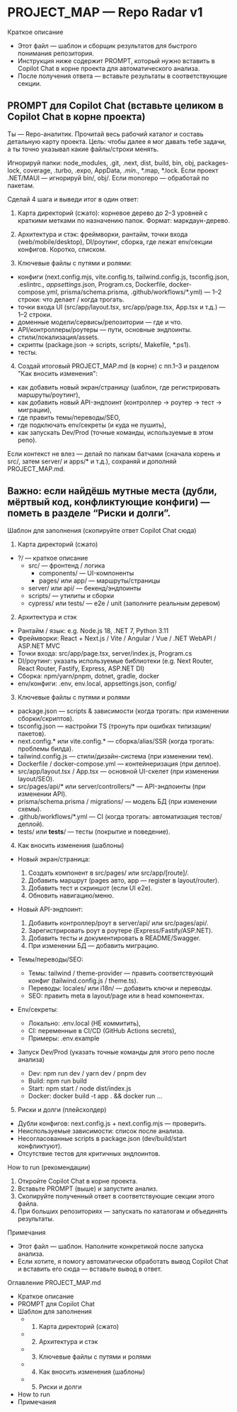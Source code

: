 # PROJECT_MAP — Repo Radar v1

Краткое описание
- Этот файл — шаблон и сборщик результатов для быстрого понимания репозитория.
- Инструкция ниже содержит PROMPT, который нужно вставить в Copilot Chat в корне проекта для автоматического анализа.
- После получения ответа — вставьте результаты в соответствующие секции.

PROMPT для Copilot Chat (вставьте целиком в Copilot Chat в корне проекта)
--------------------------------------------------------------------------------
Ты — Repo-аналитик. Прочитай весь рабочий каталог и составь детальную карту проекта.
Цель: чтобы далее я мог давать тебе задачи, а ты точно указывал какие файлы/строки менять.

Игнорируй папки: node_modules, .git, .next, dist, build, bin, obj,
packages-lock, coverage, .turbo, .expo, AppData, *.min.*, *.map, *.lock.
Если проект .NET/MAUI — игнорируй bin/, obj/. Если monorepo — обработай по пакетам.

Сделай 4 шага и выведи итог в один ответ:

1) Карта директорий (сжато): корневое дерево до 2–3 уровней с краткими метками по назначению папок. Формат: маркдаун-дерево.

2) Архитектура и стэк: фреймворки, рантайм, точки входа (web/mobile/desktop), DI/роутинг, сборка, где лежат env/секции конфигов. Коротко, списком.

3) Ключевые файлы с путями и ролями:
- конфиги (next.config.mjs, vite.config.ts, tailwind.config.js, tsconfig.json, .eslintrc.*, appsettings*.json, Program.cs, Dockerfile, docker-compose.yml, prisma/schema.prisma, .github/workflows/*.yml) — 1–2 строки: что делает / когда трогать.
- точки входа UI (src/app/layout.tsx, src/app/page.tsx, App.tsx и т.д.) — 1–2 строки.
- доменные модели/сервисы/репозитории — где и что.
- API/контроллеры/роутеры — пути, основные эндпоинты.
- стили/локализация/assets.
- скрипты (package.json → scripts, scripts/, Makefile, *.ps1).
- тесты.

4) Создай итоговый PROJECT_MAP.md (в корне) с пп.1–3 и разделом "Как вносить изменения":
- как добавить новый экран/страницу (шаблон, где регистрировать маршруты/роутинг),
- как добавить новый API-эндпоинт (контроллер → роутер → тест → миграции),
- где править темы/переводы/SEO,
- где подключать env/секреты (и куда не пушить),
- как запускать Dev/Prod (точные команды, используемые в этом репо).

Если контекст не влез — делай по папкам батчами (сначала корень и src/, затем server/ и apps/* и т.д.), сохраняй и дополняй PROJECT_MAP.md.

Важно: если найдёшь мутные места (дубли, мёртвый код, конфликтующие конфиги) — пометь в разделе “Риски и долги”.
--------------------------------------------------------------------------------

Шаблон для заполнения (скопируйте ответ Copilot Chat сюда)
1. Карта директорий (сжато)
- ?/ — краткое описание
  - src/ — фронтенд / логика
    - components/ — UI-компоненты
    - pages/ или app/ — маршруты/страницы
  - server/ или api/ — бекенд/эндпоинты
  - scripts/ — утилиты и сборки
  - cypress/ или tests/ — e2e / unit
(заполните реальным деревом)

2. Архитектура и стэк
- Рантайм / язык: e.g. Node.js 18, .NET 7, Python 3.11
- Фреймворки: React + Next.js / Vite / Angular / Vue / .NET WebAPI / ASP.NET MVC
- Точки входа: src/app/page.tsx, server/index.js, Program.cs
- DI/роутинг: указать используемые библиотеки (e.g. Next Router, React Router, Fastify, Express, ASP.NET DI)
- Сборка: npm/yarn/pnpm, dotnet, gradle, docker
- env/конфиги: .env, env.local, appsettings.json, config/

3. Ключевые файлы с путями и ролями
- package.json — scripts & зависимости (когда трогать: при изменении сборки/скриптов).
- tsconfig.json — настройки TS (тронуть при ошибках типизации/пакетов).
- next.config.* или vite.config.* — сборка/alias/SSR (когда трогать: проблемы билда).
- tailwind.config.js — стили/дизайн-система (при изменении тем).
- Dockerfile / docker-compose.yml — контейнеризация (при деплое).
- src/app/layout.tsx / App.tsx — основной UI-скелет (при изменении layout/SEO).
- src/pages/api/* или server/controllers/* — API-эндпоинты (при изменении API).
- prisma/schema.prisma / migrations/ — модель БД (при изменении схемы).
- .github/workflows/*.yml — CI (когда трогать: автоматизация тестов/деплой).
- tests/ или __tests__/ — тесты (покрытие и поведение).

4. Как вносить изменения (шаблоны)
- Новый экран/страница:
  1) Создать компонент в src/pages/ или src/app/[route]/.
  2) Добавить маршрут (pages авто, app — register в layout/router).
  3) Добавить тест и скриншот (если UI e2e).
  4) Обновить навигацию/меню.

- Новый API-эндпоинт:
  1) Добавить контроллер/роут в server/api/ или src/pages/api/.
  2) Зарегистрировать роут в роутере (Express/Fastify/ASP.NET).
  3) Добавить тесты и документировать в README/Swagger.
  4) При изменении БД — добавить миграцию.

- Темы/переводы/SEO:
  - Темы: tailwind / theme-provider — править соответствующий конфиг (tailwind.config.js / theme.ts).
  - Переводы: locales/ или i18n/ — добавить ключи и переводы.
  - SEO: править meta в layout/page или в head компонентах.

- Env/секреты:
  - Локально: .env.local (НЕ коммитить),
  - CI: переменные в CI/CD (GitHub Actions secrets),
  - Примеры: .env.example

- Запуск Dev/Prod (указать точные команды для этого репо после анализа)
  - Dev: npm run dev / yarn dev / pnpm dev
  - Build: npm run build
  - Start: npm start / node dist/index.js
  - Docker: docker build -t app . && docker run ...

5. Риски и долги (плейсхолдер)
- Дубли конфигов: next.config.js + next.config.mjs — проверить.
- Неиспользуемые зависимости: список после анализа.
- Несогласованные scripts в package.json (dev/build/start конфликтуют).
- Отсутствие тестов для критичных эндпоинтов.

How to run (рекомендации)
1. Откройте Copilot Chat в корне проекта.
2. Вставьте PROMPT (выше) и запустите анализ.
3. Скопируйте полученный ответ в соответствующие секции этого файла.
4. При больших репозиториях — запускать по каталогам и объединять результаты.

Примечания
- Этот файл — шаблон. Наполните конкретикой после запуска анализа.
- Если хотите, я помогу автоматически обработать вывод Copilot Chat и вставить его сюда — вставьте вывод в ответ.

Оглавление PROJECT_MAP.md
- Краткое описание
- PROMPT для Copilot Chat
- Шаблон для заполнения
  - 1. Карта директорий (сжато)
  - 2. Архитектура и стэк
  - 3. Ключевые файлы с путями и ролями
  - 4. Как вносить изменения (шаблоны)
  - 5. Риски и долги
- How to run
- Примечания
